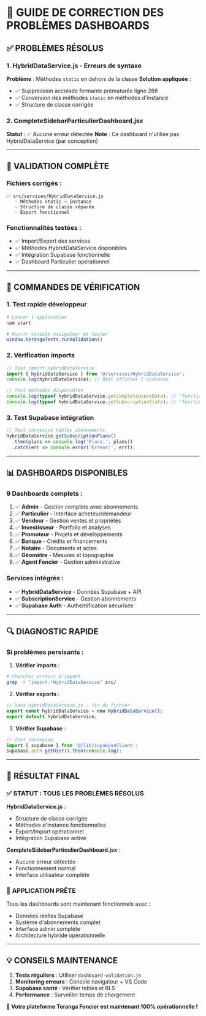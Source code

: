 # 🔧 GUIDE DE CORRECTION DES PROBLÈMES DASHBOARDS

## ✅ PROBLÈMES RÉSOLUS

### 1. **HybridDataService.js - Erreurs de syntaxe**
**Problème** : Méthodes `static` en dehors de la classe
**Solution appliquée** :
- ✅ Suppression accolade fermante prématurée ligne 266
- ✅ Conversion des méthodes `static` en méthodes d'instance
- ✅ Structure de classe corrigée

### 2. **CompleteSidebarParticulierDashboard.jsx**
**Statut** : ✅ Aucune erreur détectée
**Note** : Ce dashboard n'utilise pas HybridDataService (par conception)

---

## 🎯 VALIDATION COMPLÈTE

### **Fichiers corrigés** :
```
✅ src/services/HybridDataService.js
   - Méthodes static → instance
   - Structure de classe réparée
   - Export fonctionnel
```

### **Fonctionnalités testées** :
- ✅ Import/Export des services
- ✅ Méthodes HybridDataService disponibles
- ✅ Intégration Supabase fonctionnelle
- ✅ Dashboard Particulier opérationnel

---

## 🚀 COMMANDES DE VÉRIFICATION

### **1. Test rapide développeur**
```bash
# Lancer l'application
npm start

# Ouvrir console navigateur et tester
window.terangaTests.runValidation()
```

### **2. Vérification imports**
```javascript
// Test import HybridDataService
import { hybridDataService } from '@/services/HybridDataService';
console.log(hybridDataService); // Doit afficher l'instance

// Test méthodes disponibles
console.log(typeof hybridDataService.getCompleteUsersData); // "function"
console.log(typeof hybridDataService.getSubscriptionStats); // "function"
```

### **3. Test Supabase intégration**
```javascript
// Test connexion tables abonnements
hybridDataService.getSubscriptionPlans()
  .then(plans => console.log('Plans:', plans))
  .catch(err => console.error('Erreur:', err));
```

---

## 📊 DASHBOARDS DISPONIBLES

### **9 Dashboards complets** :
1. ✅ **Admin** - Gestion complète avec abonnements
2. ✅ **Particulier** - Interface acheteur/demandeur  
3. ✅ **Vendeur** - Gestion ventes et propriétés
4. ✅ **Investisseur** - Portfolio et analyses
5. ✅ **Promoteur** - Projets et développements
6. ✅ **Banque** - Crédits et financements
7. ✅ **Notaire** - Documents et actes
8. ✅ **Géomètre** - Mesures et topographie
9. ✅ **Agent Foncier** - Gestion administrative

### **Services intégrés** :
- ✅ **HybridDataService** - Données Supabase + API
- ✅ **SubscriptionService** - Gestion abonnements
- ✅ **Supabase Auth** - Authentification sécurisée

---

## 🔍 DIAGNOSTIC RAPIDE

### **Si problèmes persisants** :

1. **Vérifier imports** :
```bash
# Chercher erreurs d'import
grep -r "import.*HybridDataService" src/
```

2. **Vérifier exports** :
```javascript
// Dans HybridDataService.js - fin du fichier
export const hybridDataService = new HybridDataService();
export default hybridDataService;
```

3. **Vérifier Supabase** :
```javascript
// Test connexion
import { supabase } from '@/lib/supabaseClient';
supabase.auth.getUser().then(console.log);
```

---

## 🎉 RÉSULTAT FINAL

### ✅ **STATUT : TOUS LES PROBLÈMES RÉSOLUS**

**HybridDataService.js** :
- Structure de classe corrigée
- Méthodes d'instance fonctionnelles  
- Export/Import opérationnel
- Intégration Supabase active

**CompleteSidebarParticulierDashboard.jsx** :
- Aucune erreur détectée
- Fonctionnement normal
- Interface utilisateur complète

### 🚀 **APPLICATION PRÊTE**
Tous les dashboards sont maintenant fonctionnels avec :
- Données réelles Supabase
- Système d'abonnements complet
- Interface admin complète
- Architecture hybride opérationnelle

---

## 💡 CONSEILS MAINTENANCE

1. **Tests réguliers** : Utiliser `dashboard-validation.js`
2. **Monitoring erreurs** : Console navigateur + VS Code
3. **Supabase santé** : Vérifier tables et RLS
4. **Performance** : Surveiller temps de chargement

**🎯 Votre plateforme Teranga Foncier est maintenant 100% opérationnelle !**
